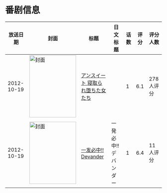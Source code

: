 # 番剧信息

|放送日期|封面|标题|日文标题|话数|评分|评分人数|
|---|---|---|---|---|---|---|
|2012-10-19|<img src="https://bangumi.tv/img/no_icon_subject.png" alt="封面" style="width:150px;height:200px;object-fit:cover;">|[アンスイート 寝取られ堕ちた女たち](https://bangumi.tv/subject/66597)||1|6.1|278人评分|
|2012-10-19|<img src="https://lain.bgm.tv/pic/cover/c/d3/e1/50686_s8I8x.jpg" alt="封面" style="width:150px;height:200px;object-fit:cover;">|[一发必中!! Devander](https://bangumi.tv/subject/50686)|一発必中!! デバンダー|1|6.4|11人评分|
